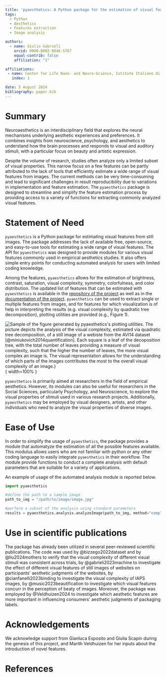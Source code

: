 ```yaml
---
title: 'pyaesthetics: A Python package for the estimation of visual features from still images'
tags:
  - Python
  - Aesthetics
  - Features extraction
  - Image analysis

authors:
  - name: Giulio Gabrieli
    orcid: 0000-0002-9846-5767
    equal-contrib: false
    affiliation: "1"

affiliations:
 - name: Center for Life Nano- and Neuro-Science, Istituto Italiano di Tecnologia, 00161, Rome, Italy
   index: 1

date: 5 August 2024
bibliography: paper.bib
---
```


# Summary

Neuroaesthetics is an interdisciplinary field that explores the neural mechanisms underlying aesthetic experiences and preferences. It combines insights from neuroscience, psychology, and aesthetics to understand how the brain processes and responds to visual and auditory stimuli, with a particular focus on beauty and artistic expression.

Despite the volume of research, studies often analyze only a limited subset of visual properties. This narrow focus on a few features can be partly attributed to the lack of tools that efficiently estimate a wide range of visual features from images. The current methods can be very time-consuming and lead to significant challenges in result reproducibility due to variations in implementation and feature estimation. The `pyaesthetics` package is designed to streamline and simplify the feature estimation process by providing access to a variety of functions for extracting commonly analyzed visual features.

# Statement of Need

`pyaesthetics` is a Python package for estimating visual features from still images. The package addresses the lack of available free, open-source, and easy-to-use tools for estimating a wide range of visual features. The API for `pyaesthetics` was designed to provide modules for various visual features commonly used in empirical aesthetics studies. It also offers simple entry points for conducting automated analysis for users with limited coding knowledge.

Among the features, `pyaesthetics` allows for the estimation of brightness, contrast, saturation, visual complexity, symmetry, colorfulness, and color distribution. The updated list of features that can be estimated with `pyaesthetics` is available in the [repository of the project](https://github.com/Gabrock94/pyaesthetics) as well as in the [documentation of the project](https://prettywebsite.readthedocs.io/en/latest/index.html). `pyaesthetics` can be used to extract single or multiple features from images, and for features for which visualization is of help in interpreting the results (e.g. visual complexity by quadratic tree decomposition),  plotting utilities are provided (e.g., Figure 1).



![Sample of the figure generated by `pyaesthetics`'s plotting utilities. The picture depicts the analysis of the visual complexity, estimated via quadratic tree decomposition, of a still image of a webiste from the AVI14 dataset [@miniukovich2014quantification]. Each square is a leaf of the decoposition tree, with the total number of leaves providing a measure of visual complexity, such that the higher the number of leaves, the more visual complex an image is. The visual representation allows for the understanding of which parts of the images contributes the most to the overall visual complexity of an image.}](QTDsample.png){ width=100% }

`pyaesthetics` is primarily aimed at researchers in the field of empirical aesthetics. However, its modules can also be useful for researchers in the Social Sciences, particularly Psychology, and Neuroscience, to explore the visual properties of stimuli used in various research projects. Additionally, `pyaesthetics` may be employed by visual designers, artists, and other individuals who need to analyze the visual properties of diverse images.

# Ease of Use

In order to simplify the usage of `pyaesthetics`, the package provides a module that automatyze the estimation of all the possible features available. This modulus allows users who are not familiar with python or any other coding language to easily integrate `pyaesthetics` in their workflow. The module provide functions to conduct a complete analysis with default parameters that are suitable for a variety of applications. 

An example of usage of the automated analysis module is reported below.

```python
import pyaesthetics

#define the path to a sample image
path_to_img = "/path/to/image/image.jpg"

#perform a subset of the analysis using standard parameters
results = pyaesthetics.analysis.analyzeImage(path_to_img, method="complete")
```

# Use in scientific publications

The package has already been utilized in several peer-reviewed scientific publications. The code was used by @bizzego2022dataset and by @liu2024mothers to verify that the visual complexity of different visual stimuli was consistent across trials, by @gabrieli2023machine to investigate the effect of different visual features of still images of websites on participants' aesthetic judgments of the websites, by @cianfanelli2023binding to investigate the visual complexity of IAPS images, by @music2023beautification to investigate which visual features concurr in the perception of beaty of images. Moreover, the package was employed by @Veldhuizen2024 to investigate which aesthetic features are more important in influencing consumers’ aesthetic judgments of packaging labels.


# Acknowledgements

We acknowledge support from Gianluca Esposito and Giulia Scapin during the genesis of this project, and Marith Veldhuizen for her inputs about the introduction of novel features. 

# References